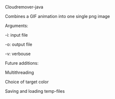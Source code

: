 Cloudremover-java

Combines a GIF animation into one single png image

Arguments:

-i: input file

-o: output file

-v: verbouse

Future additions:

Multithreading

Choice of target color

Saving and loading temp-files
